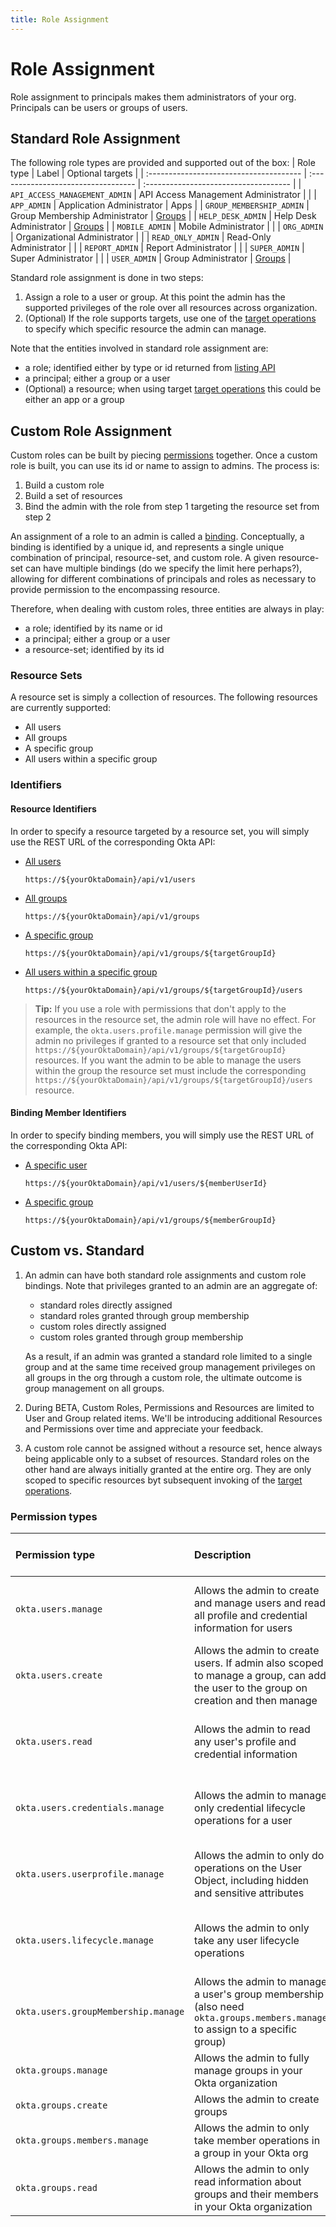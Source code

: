```yaml
---
title: Role Assignment
---
```

<ApiLifecycle access="beta" />

# Role Assignment
Role assignment to principals makes them administrators of your org. Principals can be users or groups of users.

## Standard Role Assignment
The following role types are provided and supported out of the box:
| Role type                               | Label                               | Optional targets                      |
| :-------------------------------------- | :---------------------------------- | :------------------------------------ |
| `API_ACCESS_MANAGEMENT_ADMIN`           | API Access Management Administrator |                                       |
| `APP_ADMIN`                             | Application Administrator           | Apps                                  |
| `GROUP_MEMBERSHIP_ADMIN`                | Group Membership Administrator      | [Groups](/docs/reference/api/groups/) |
| `HELP_DESK_ADMIN`                       | Help Desk Administrator             | [Groups](/docs/reference/api/groups/) |
| `MOBILE_ADMIN`                          | Mobile Administrator                |                                       |
| `ORG_ADMIN`                             | Organizational Administrator        |                                       |
| `READ_ONLY_ADMIN`                       | Read-Only Administrator             |                                       |
| `REPORT_ADMIN`                          | Report Administrator                |                                       |
| `SUPER_ADMIN`                           | Super Administrator                 |                                       |
| `USER_ADMIN`                            | Group Administrator                 | [Groups](/docs/reference/api/groups/) |

Standard role assignment is done in two steps:
1. Assign a role to a user or group. At this point the admin has the supported privileges of the role over all resources across organization.
2. (Optional) If the role supports targets, use one of the [target operations](/docs/reference/api/roles/#role-target-operations) to specify which specific resource the admin can manage.

Note that the entities involved in standard role assignment are:
* a role; identified either by type or id returned from [listing API](/docs/reference/api/roles/#list-roles)
* a principal; either a group or a user
* (Optional) a resource; when using target [target operations](/docs/reference/api/roles/#role-target-operations) this could be either an app or a group

## Custom Role Assignment
Custom roles can be built by piecing [permissions](/docs/reference/api/roles/#permission-types) together. Once a custom role is built, you can use its id or name to assign to admins. The process is:
1. Build a custom role
2. Build a set of resources
3. Bind the admin with the role from step 1 targeting the resource set from step 2

An assignment of a role to an admin is called a [binding](/docs/reference/api/roles/#binding-object). Conceptually, a binding is identified by a unique id, and represents a single unique combination of principal, resource-set, and custom role. A given resource-set can have multiple bindings (do we specify the limit here perhaps?), allowing for different combinations of principals and roles as necessary to provide permission to the encompassing resource.

Therefore, when dealing with custom roles, three entities are always in play:
* a role; identified by its name or id
* a principal; either a group or a user
* a resource-set; identified by its id

### Resource Sets
A resource set is simply a collection of resources. The following resources are currently supported:
* All users
* All groups
* A specific group
* All users within a specific group

### Identifiers
#### Resource Identifiers
In order to specify a resource targeted by a resource set, you will simply use the REST URL of the corresponding Okta API:
* [All users](/docs/reference/api/users/#list-users)
  ``` http
  https://${yourOktaDomain}/api/v1/users
  ```
* [All groups](/docs/reference/api/groups/#list-groups)
  ``` http
  https://${yourOktaDomain}/api/v1/groups
  ```
* [A specific group](/docs/reference/api/groups/#get-group)
  ``` http
  https://${yourOktaDomain}/api/v1/groups/${targetGroupId}
  ```
* [All users within a specific group](/docs/reference/api/groups/#list-group-members)
  ``` http
  https://${yourOktaDomain}/api/v1/groups/${targetGroupId}/users
  ```

> **Tip:** If you use a role with permissions that don't apply to the resources in the resource set, the admin role will have no effect. For example, the `okta.users.profile.manage` permission will give the admin no privileges if granted to a resource set that only included `https://${yourOktaDomain}/api/v1/groups/${targetGroupId}` resources. If you want the admin to be able to manage the users within the group the resource set must include the corresponding `https://${yourOktaDomain}/api/v1/groups/${targetGroupId}/users` resource.

#### Binding Member Identifiers
In order to specify binding members, you will simply use the REST URL of the corresponding Okta API:
* [A specific user](/docs/reference/api/users/#get-user)
  ``` http
  https://${yourOktaDomain}/api/v1/users/${memberUserId}
  ```
* [A specific group](/docs/reference/api/groups/#get-group)
  ``` http
  https://${yourOktaDomain}/api/v1/groups/${memberGroupId}
  ```

## Custom vs. Standard
1. An admin can have both standard role assignments and custom role bindings. Note that privileges granted to an admin are an aggregate of:
    * standard roles directly assigned
    * standard roles granted through group membership
    * custom roles directly assigned
    * custom roles granted through group membership

    As a result, if an admin was granted a standard role limited to a single group and at the same time received group management privileges on all groups in the org through a custom role, the ultimate outcome is group management on all groups.
2. During BETA, Custom Roles, Permissions and Resources are limited to User and Group related items. We'll be introducing additional Resources and Permissions over time and appreciate your feedback.
3. A custom role cannot be assigned without a resource set, hence always being applicable only to a subset of resources. Standard roles on the other hand are always initially granted at the entire org. They are only scoped to specific resources byt subsequent invoking of the [target operations](/docs/reference/api/roles/#role-target-operations).

### Permission types
| Permission type                     | Description                                                                                                                         | Applicable resource types                    |
| :---------------------------------- | :---------------------------------------------------------------------------------------------------------------------------------- | :------------------------------------------- |
| `okta.users.manage`                 | Allows the admin to create and manage users and read all profile and credential information for users                               | All users, all users within a specific group |
| `okta.users.create`                 | Allows the admin to create users. If admin also scoped to manage a group, can add the user to the group on creation and then manage | All groups, a specific group                 |
| `okta.users.read`                   | Allows the admin to read any user's profile and credential information                                                              | All users, all users within a specific group |
| `okta.users.credentials.manage`     | Allows the admin to manage only credential lifecycle operations for a user                                                          | All users, all users within a specific group |
| `okta.users.userprofile.manage`     | Allows the admin to only do operations on the User Object, including hidden and sensitive attributes                                | All users, all users within a specific group |
| `okta.users.lifecycle.manage`       | Allows the admin to only take any user lifecycle operations                                                                         | All users, all users within a specific group |
| `okta.users.groupMembership.manage` | Allows the admin to manage a user's group membership (also need `okta.groups.members.manage` to assign to a specific group)         | All users, all users within a specific group |
| `okta.groups.manage`                | Allows the admin to fully manage groups in your Okta organization                                                                   | All groups, a specific group                 |
| `okta.groups.create`                | Allows the admin to create groups                                                                                                   | All groups                                   |
| `okta.groups.members.manage`        | Allows the admin to only take member operations in a group in your Okta org                                                         | All groups, a specific group                 |
| `okta.groups.read`                  | Allows the admin to only read information about groups and their members in your Okta organization                                  | All groups, a specific group                 |
